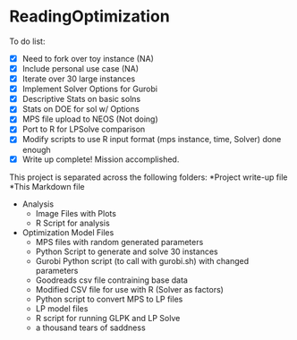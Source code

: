 # ReadingOptimization
To do list:
- [x] Need to fork over toy instance (NA)
- [x] Include personal use case (NA)
- [x] Iterate over 30 large instances
- [x] Implement Solver Options for Gurobi
- [x] Descriptive Stats on basic solns
- [x] Stats on DOE for sol w/ Options
- [x] MPS file upload to NEOS (Not doing)
- [x] Port to R for LPSolve comparison
- [x] Modify scripts to use R input format (mps instance, time, Solver) done enough
- [x] Write up complete!  Mission accomplished.

This project is separated across the following folders:
*Project write-up file
*This Markdown file
* Analysis
	* Image Files with Plots
	* R Script for analysis
* Optimization Model Files
	* MPS files with random generated parameters
	* Python Script to generate and solve 30 instances
	* Gurobi Python script (to call with gurobi.sh) with changed parameters
	* Goodreads csv file contraining base data
	* Modified CSV file for use with R (Solver as factors)
	* Python script to convert MPS to LP files
	* LP model files
	* R script for running GLPK and LP Solve
	* a thousand tears of saddness

